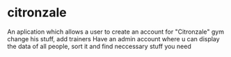# citronzale
An aplication which allows a user to create an account for "Citronzale" gym change his stuff, add trainers
Have an admin account where u can display the data of all people, sort it and find neccessary stuff you need
